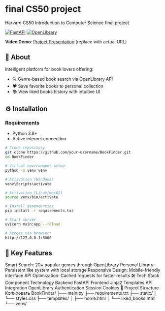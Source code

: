# final CS50 project
Harvard CS50 Introduction to Computer Science final project

[![FastAPI](https://img.shields.io/badge/FastAPI-009688?logo=fastapi&logoColor=white)](https://fastapi.tiangolo.com/)
[![OpenLibrary](https://img.shields.io/badge/OpenLibrary-FFC107?logo=openlibrary&logoColor=black)](https://openlibrary.org/)

**Video Demo**: [Project Presentation](YOUR_VIDEO_URL) (replace with actual URL)

## 🚀 About
Intelligent platform for book lovers offering:
- 🔍 Genre-based book search via OpenLibrary API
- ❤️ Save favorite books to personal collection
- 📚 View liked books history with intuitive UI

## ⚙️ Installation

### Requirements
- Python 3.8+
- Active internet connection

```bash
# Clone repository
git clone https://github.com/your-username/BookFinder.git
cd BookFinder

# Virtual environment setup
python -m venv venv

# Activation (Windows)
venv\Scripts\activate

# Activation (Linux/macOS)
source venv/bin/activate

# Install dependencies
pip install -r requirements.txt

# Start server
uvicorn main:app --reload

# Access via browser:
http://127.0.0.1:8000

```

## 🎯 Key Features
Smart Search: 20+ popular genres through OpenLibrary
Personal Library: Persistent like system with local storage
Responsive Design: Mobile-friendly interface
API Optimization: Cached requests for faster results
🛠 Tech Stack
Component	Technology
Backend	FastAPI
Frontend	Jinja2 Templates
API Integration	OpenLibrary
Authentication	Session Cookies
📂 Project Structure
Копировать
BookFinder/
├── main.py
├── requirements.txt
├── static/
│   └── styles.css
├── templates/
│   ├── home.html
│   └── liked_books.html
└── venv/